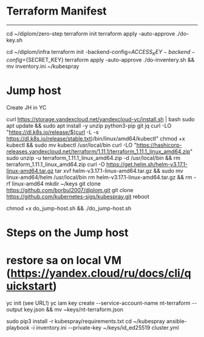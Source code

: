 # Terraform Manifest
----

cd ~/diplom/zero-step
terraform init
terraform apply -auto-approve
./do-key.sh

cd ~/diplom/infra
terraform init -backend-config=${ACCESS_KEY} -backend-config=${SECRET_KEY}
terraform apply -auto-approve
./do-inventery.sh && mv inventory.ini ~/kubespray


# Jump host
Create JH in YC

curl https://storage.yandexcloud.net/yandexcloud-yc/install.sh | bash
sudo apt update && sudo apt install -y unzip python3-pip git jq
curl -LO "https://dl.k8s.io/release/$(curl -L -s https://dl.k8s.io/release/stable.txt)/bin/linux/amd64/kubectl"
chmod +x kubectl && sudo mv kubectl /usr/local/bin
curl -LO "https://hashicorp-releases.yandexcloud.net/terraform/1.11.1/terraform_1.11.1_linux_amd64.zip"
sudo unzip -u terraform_1.11.1_linux_amd64.zip -d /usr/local/bin && rm terraform_1.11.1_linux_amd64.zip
curl -O https://get.helm.sh/helm-v3.17.1-linux-amd64.tar.gz
tar xvf helm-v3.17.1-linux-amd64.tar.gz && sudo mv linux-amd64/helm /usr/local/bin
rm helm-v3.17.1-linux-amd64.tar.gz && rm -rf linux-amd64
mkdir ~/keys
git clone https://github.com/borbul2007/diplom.git 
git clone https://github.com/kubernetes-sigs/kubespray.git
reboot

chmod +x do_jump-host.sh && ./do_jump-host.sh


# Steps on the Jump host
# restore sa on local VM (https://yandex.cloud/ru/docs/cli/quickstart)
yc init (see URL!)
yc iam key create --service-account-name nt-terraform --output key.json && mv ~keys/nt-terraform.json

sudo pip3 install -r kubespray/requirements.txt
cd ~/kubespray
ansible-playbook -i inventory.ini --private-key ~/keys/id_ed25519 cluster.yml
